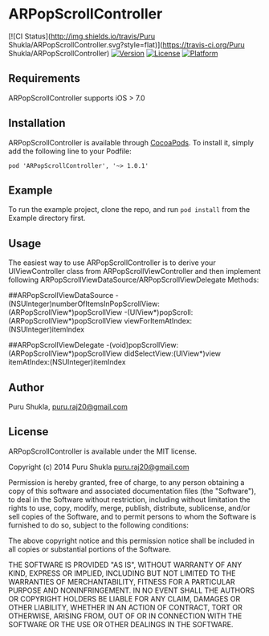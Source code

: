 # ARPopScrollController

[![CI Status](http://img.shields.io/travis/Puru Shukla/ARPopScrollController.svg?style=flat)](https://travis-ci.org/Puru Shukla/ARPopScrollController)
[![Version](https://img.shields.io/cocoapods/v/ARPopScrollController.svg?style=flat)](http://cocoadocs.org/docsets/ARPopScrollController)
[![License](https://img.shields.io/cocoapods/l/ARPopScrollController.svg?style=flat)](http://cocoadocs.org/docsets/ARPopScrollController)
[![Platform](https://img.shields.io/cocoapods/p/ARPopScrollController.svg?style=flat)](http://cocoadocs.org/docsets/ARPopScrollController)


## Requirements

ARPopScrollController supports iOS > 7.0

## Installation

ARPopScrollController is available through [CocoaPods](http://cocoapods.org). To install
it, simply add the following line to your Podfile:

    pod 'ARPopScrollController', '~> 1.0.1'

## Example

To run the example project, clone the repo, and run `pod install` from the Example directory first.

## Usage

The easiest way to use ARPopScrollController is to derive your UIViewController class from ARPopScrollViewController and
then implement following ARPopScrollViewDataSource/ARPopScrollViewDelegate Methods:

##ARPopScrollViewDataSource
-(NSUInteger)numberOfItemsInPopScrollView:(ARPopScrollView*)popScrollView
-(UIView*)popScroll:(ARPopScrollView*)popScrollView viewForItemAtIndex:(NSUInteger)itemIndex

##ARPopScrollViewDelegate
-(void)popScrollView:(ARPopScrollView*)popScrollView didSelectView:(UIView*)view itemAtIndex:(NSUInteger)itemIndex

## Author

Puru Shukla, puru.raj20@gmail.com

## License

ARPopScrollController is available under the MIT license.

Copyright (c) 2014 Puru Shukla <puru.raj20@gmail.com>

Permission is hereby granted, free of charge, to any person obtaining a copy
of this software and associated documentation files (the "Software"), to deal
in the Software without restriction, including without limitation the rights
to use, copy, modify, merge, publish, distribute, sublicense, and/or sell
copies of the Software, and to permit persons to whom the Software is
furnished to do so, subject to the following conditions:

The above copyright notice and this permission notice shall be included in
all copies or substantial portions of the Software.

THE SOFTWARE IS PROVIDED "AS IS", WITHOUT WARRANTY OF ANY KIND, EXPRESS OR
IMPLIED, INCLUDING BUT NOT LIMITED TO THE WARRANTIES OF MERCHANTABILITY,
FITNESS FOR A PARTICULAR PURPOSE AND NONINFRINGEMENT. IN NO EVENT SHALL THE
AUTHORS OR COPYRIGHT HOLDERS BE LIABLE FOR ANY CLAIM, DAMAGES OR OTHER
LIABILITY, WHETHER IN AN ACTION OF CONTRACT, TORT OR OTHERWISE, ARISING FROM,
OUT OF OR IN CONNECTION WITH THE SOFTWARE OR THE USE OR OTHER DEALINGS IN
THE SOFTWARE.

